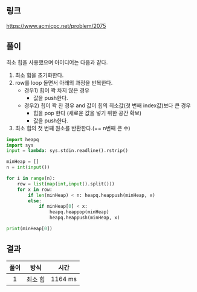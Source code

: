 ## 링크
https://www.acmicpc.net/problem/2075

## 풀이

최소 힙을 사용했으며 아이디어는 다음과 같다.
1. 최소 힙을 초기화한다.
2. row를 loop 돌면서 아래의 과정을 반복한다.
   - 경우1) 힙이 꽉 차지 않은 경우 
     - 값을 push한다.
   - 경우2) 힙이 꽉 찬 경우 and 값이 힙의 최소값(첫 번째 index값)보다 큰 경우
     - 힙을 pop 한다 (새로운 값을 넣기 위한 공간 확보)
     - 값을 push한다.
3. 최소 힙의 첫 번째 원소를 반환한다.(== n번째 큰 수)
```python
import heapq
import sys
input = lambda: sys.stdin.readline().rstrip()

minHeap = []
n = int(input())

for i in range(n):
    row = list(map(int,input().split()))
    for x in row:
        if len(minHeap) < n: heapq.heappush(minHeap, x)
        else:
            if minHeap[0] < x:
                heapq.heappop(minHeap)
                heapq.heappush(minHeap, x)

print(minHeap[0])
```

## 결과
|  풀이   |   방식   |    시간     |
|:-----:|:------:|:---------:|
|   1   |  최소 힙  |  1164 ms  | 